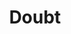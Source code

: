 ---
title: Doubt
year: 2023
opening_date: 2023-03-10
closing_date: 2023-03-26
layout: productions
featured_image: 2023_Doubt.jpeg
image_caption: Poster of Doubt
image_credit: Theatre Jacksonville/Green Onion Creative LLC
playbill: 2023_Doubt.pdf
category: 
Theatre: Theatre Jacksonville
Venue: Little Theatre
cast:
  Father Brendan Flynn: Jas Abramowitz
  Sr. Aloysius Beauvier: Simone Aden
  Mrs. Muller: Zonnetta Marie
  Sr. James: Mallory Wintz
playwright: John Patrick Shanley
crew:
  Director: Bradley Akers
  Production Manager: Michelle Kindy
  Set Design: Ben Girvin
  Lighting and Project Design: Triple O Productions
  Costume Design: Classic Costumes
  Graphic Design: Green Onion Creative LLC
  Stage Manager: Rhonda Thomas Fisher
  Scenic Painter: Lourdes Acosta Bados
  Production Crew:
    - Circe LeNoble
    - Shawn LeNoble
    - Miles Steinmever
  Board Operator: Ryan Feeney
  Assistant Stage Manager: David Fisher
---